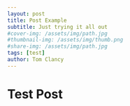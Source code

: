 ```yaml
---
layout: post
title: Post Example
subtitle: Just trying it all out
#cover-img: /assets/img/path.jpg
#thumbnail-img: /assets/img/thumb.png
#share-img: /assets/img/path.jpg
tags: [test]
author: Tom Clancy
---
```


# Test Post
